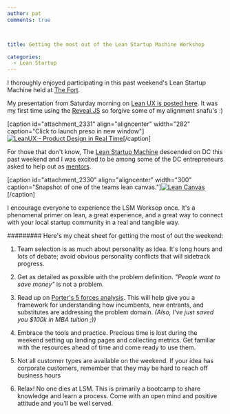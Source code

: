 ```yaml
---
author: pat
comments: true



title: Getting the most out of the Lean Startup Machine Workshop

categories:
  - Lean Startup
---
```


I thoroughly enjoyed participating in this past weekend's Lean Startup Machine held at [The Fort](http://thefort.vc/).

My presentation from Saturday morning on [Lean UX is posted here](http://moduscreate.com/presentations/leanux/###/).  It was my first time using the [Reveal.JS](http://lab.hakim.se/reveal-js/) so forgive some of my alignment snafu's :)

[caption id="attachment_2331" align="aligncenter" width="282" caption="Click to launch preso in new window"][![LeanUX - Product Design in Real Time](../assets/uploads//2012/08/lsmdc-leanux-08042012-282x300.png)](http://moduscreate.com/presentations/leanux/###/)[/caption]

For those that don't know, The [Lean Startup Machine](http://leanstartupmachine.com/) descended on DC this past weekend and I was excited to be among some of the DC entrepreneurs asked to help out as [mentors](http://leanstartupmachine.com/events/washington-d-c-aug-3-5/).

[caption id="attachment_2330" align="aligncenter" width="300" caption="Snapshot of one of the teams lean canvas."][![Lean Canvas](../assets/uploads//2012/08/IMG_4888-300x224.jpg)](http://moduscreate.com/getting-the-most-out-of-the-lean-startup-machine-workshop/img_4888/)[/caption]

I encourage everyone to experience the LSM Worksop once.  It's a phenomenal primer on lean, a great experience, and a great way to connect with your local startup community in a real and tangible way.



######### Here's my cheat sheet for getting the most of out the weekend:







  1. Team selection is as much about personality as idea.  It's long hours and lots of debate; avoid obvious personality conflicts that will sidetrack progress.


  2. Get as detailed as possible with the problem definition.  _"People want to save money"_ is not a problem.


  3. Read up on [Porter's 5 forces analysis](http://en.wikipedia.org/wiki/Porter_five_forces_analysis).  This will help give you a framework for understanding how incumbents, new entrants, and substitutes are addressing the problem domain.  _(Also, I've just saved you $100k in MBA tuition ;))_


  4. Embrace the tools and practice.  Precious time is lost during the weekend setting up landing pages and collecting metrics.  Get familiar with the resources ahead of time and come ready to use them.


  5. Not all customer types are available on the weekend.  If your idea has corporate customers, remember that they may be hard to reach off business hours


  6. Relax! No one dies at LSM.  This is primarily a bootcamp to share knowledge and learn a process.  Come with an open mind and positive attitude and you'll be well served.


